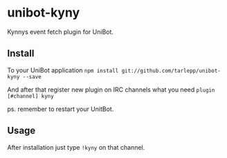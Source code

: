 # unibot-kyny
Kynnys event fetch plugin for UniBot.

## Install
To your UniBot application
```npm install git://github.com/tarlepp/unibot-kyny --save```

And after that register new plugin on IRC channels what you need
```plugin [#channel] kyny```

ps. remember to restart your UnitBot.

## Usage
After installation just type ```!kyny``` on that channel.
